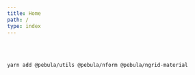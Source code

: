 ```yaml
---
title: Home
path: /
type: index
---
```


<!-- <div pbl-app-content-chunk="pbl-home-page-app-content-chunk"></div>

<div pbl-example-view="pbl-seller-demo-example" exampleStyle="flow"></div> -->

<br>
<br>

```bash
yarn add @pebula/utils @pebula/nform @pebula/ngrid-material
```

<br>
<br>
<br>
